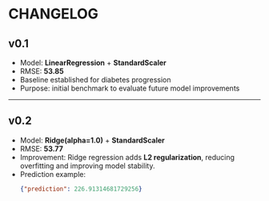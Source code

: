# CHANGELOG

## v0.1
- Model: **LinearRegression** + **StandardScaler**
- RMSE: **53.85**
- Baseline established for diabetes progression
- Purpose: initial benchmark to evaluate future model improvements

---

## v0.2
- Model: **Ridge(alpha=1.0)** + **StandardScaler**
- RMSE: **53.77**
- Improvement: Ridge regression adds **L2 regularization**, reducing overfitting and improving model stability.
- Prediction example:
  ```json
  {"prediction": 226.91314681729256}

